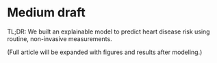 # Medium draft

TL;DR: We built an explainable model to predict heart disease risk using routine, non-invasive measurements.

(Full article will be expanded with figures and results after modeling.)
